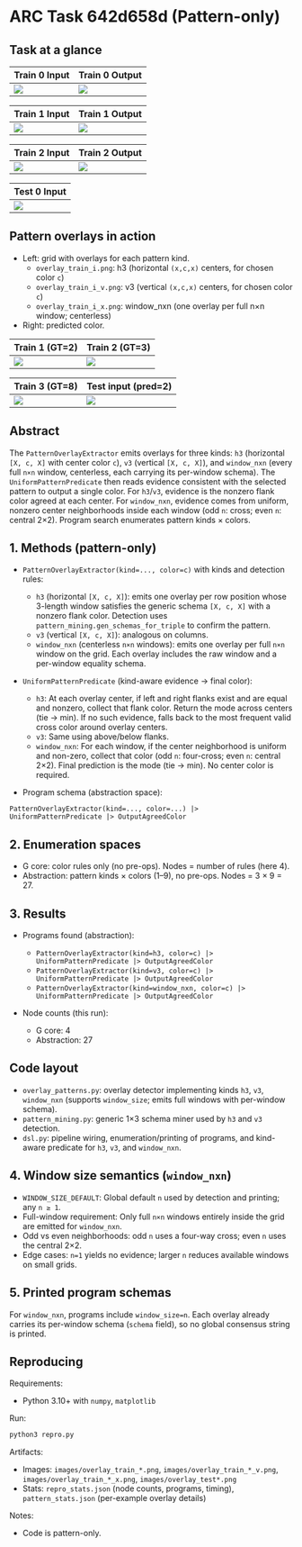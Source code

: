 # ARC Task 642d658d (Pattern-only)

## Task at a glance

| Train 0 Input | Train 0 Output |
|---|---|
| ![](images/train_0_in.png) | ![](images/train_0_out.png) |

| Train 1 Input | Train 1 Output |
|---|---|
| ![](images/train_1_in.png) | ![](images/train_1_out.png) |

| Train 2 Input | Train 2 Output |
|---|---|
| ![](images/train_2_in.png) | ![](images/train_2_out.png) |

| Test 0 Input |
|---|
| ![](images/test_0_in.png) |

## Pattern overlays in action
- Left: grid with overlays for each pattern kind.
  - `overlay_train_i.png`: h3 (horizontal `(x,c,x)` centers, for chosen color `c`)
  - `overlay_train_i_v.png`: v3 (vertical `(x,c,x)` centers, for chosen color `c`)
  - `overlay_train_i_x.png`: window_nxn (one overlay per full n×n window; centerless)
- Right: predicted color.

| Train 1 (GT=2) | Train 2 (GT=3) |
|---|---|
| ![](images/overlay_train_1.png) | ![](images/overlay_train_2.png) |

| Train 3 (GT=8) | Test input (pred=2) |
|---|---|
| ![](images/overlay_train_3.png) | ![](images/overlay_test.png) |

## Abstract
The `PatternOverlayExtractor` emits overlays for three kinds: `h3` (horizontal `[X, c, X]` with center color `c`), `v3` (vertical `[X, c, X]`), and `window_nxn` (every full `n×n` window, centerless, each carrying its per-window schema). The `UniformPatternPredicate` then reads evidence consistent with the selected pattern to output a single color. For `h3`/`v3`, evidence is the nonzero flank color agreed at each center. For `window_nxn`, evidence comes from uniform, nonzero center neighborhoods inside each window (odd `n`: cross; even `n`: central 2×2). Program search enumerates pattern kinds × colors.

## 1. Methods (pattern-only)

- `PatternOverlayExtractor(kind=..., color=c)` with kinds and detection rules:
  - `h3` (horizontal `[X, c, X]`): emits one overlay per row position whose 3-length window satisfies the generic schema `[X, c, X]` with a nonzero flank color. Detection uses `pattern_mining.gen_schemas_for_triple` to confirm the pattern.
  - `v3` (vertical `[X, c, X]`): analogous on columns.
  - `window_nxn` (centerless `n×n` windows): emits one overlay per full `n×n` window on the grid. Each overlay includes the raw window and a per-window equality schema.

- `UniformPatternPredicate` (kind-aware evidence → final color):
  - `h3`: At each overlay center, if left and right flanks exist and are equal and nonzero, collect that flank color. Return the mode across centers (tie → min). If no such evidence, falls back to the most frequent valid cross color around overlay centers.
  - `v3`: Same using above/below flanks.
  - `window_nxn`: For each window, if the center neighborhood is uniform and non-zero, collect that color (odd `n`: four-cross; even `n`: central 2×2). Final prediction is the mode (tie → min). No center color is required.

- Program schema (abstraction space):
```
PatternOverlayExtractor(kind=..., color=...) |> UniformPatternPredicate |> OutputAgreedColor
```

## 2. Enumeration spaces

- G core: color rules only (no pre-ops). Nodes = number of rules (here 4).
- Abstraction: pattern kinds × colors (1–9), no pre-ops. Nodes = 3 × 9 = 27.

## 3. Results

- Programs found (abstraction):
  - `PatternOverlayExtractor(kind=h3, color=c) |> UniformPatternPredicate |> OutputAgreedColor`
  - `PatternOverlayExtractor(kind=v3, color=c) |> UniformPatternPredicate |> OutputAgreedColor`
  - `PatternOverlayExtractor(kind=window_nxn, color=c) |> UniformPatternPredicate |> OutputAgreedColor`

- Node counts (this run):
  - G core: 4
  - Abstraction: 27

## Code layout

- `overlay_patterns.py`: overlay detector implementing kinds `h3`, `v3`, `window_nxn` (supports `window_size`; emits full windows with per-window schema).
- `pattern_mining.py`: generic 1×3 schema miner used by `h3` and `v3` detection.
- `dsl.py`: pipeline wiring, enumeration/printing of programs, and kind-aware predicate for `h3`, `v3`, and `window_nxn`.

## 4. Window size semantics (`window_nxn`)

- `WINDOW_SIZE_DEFAULT`: Global default `n` used by detection and printing; any `n ≥ 1`.
- Full-window requirement: Only full `n×n` windows entirely inside the grid are emitted for `window_nxn`.
- Odd vs even neighborhoods: odd `n` uses a four-way cross; even `n` uses the central 2×2.
- Edge cases: `n=1` yields no evidence; larger `n` reduces available windows on small grids.

## 5. Printed program schemas

For `window_nxn`, programs include `window_size=n`. Each overlay already carries its per-window schema (`schema` field), so no global consensus string is printed.

## Reproducing

Requirements:
- Python 3.10+ with `numpy`, `matplotlib`

Run:
```bash
python3 repro.py
```

Artifacts:
- Images: `images/overlay_train_*.png`, `images/overlay_train_*_v.png`, `images/overlay_train_*_x.png`, `images/overlay_test*.png`
- Stats: `repro_stats.json` (node counts, programs, timing), `pattern_stats.json` (per-example overlay details)

Notes:
- Code is pattern-only.
